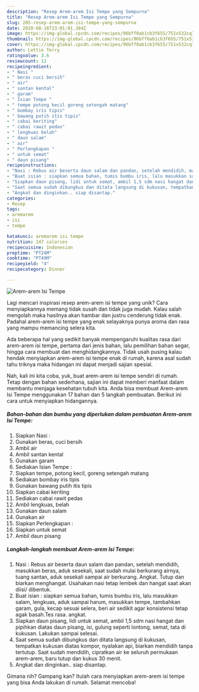 ```yaml
---
description: "Resep Arem-arem Isi Tempe yang Sempurna"
title: "Resep Arem-arem Isi Tempe yang Sempurna"
slug: 285-resep-arem-arem-isi-tempe-yang-sempurna
date: 2020-08-16T23:01:01.384Z
image: https://img-global.cpcdn.com/recipes/96bff0ab1cb3f655/751x532cq70/arem-arem-isi-tempe-foto-resep-utama.jpg
thumbnail: https://img-global.cpcdn.com/recipes/96bff0ab1cb3f655/751x532cq70/arem-arem-isi-tempe-foto-resep-utama.jpg
cover: https://img-global.cpcdn.com/recipes/96bff0ab1cb3f655/751x532cq70/arem-arem-isi-tempe-foto-resep-utama.jpg
author: Lettie Terry
ratingvalue: 3.6
reviewcount: 12
recipeingredient:
- " Nasi "
- " beras cuci bersih"
- " air"
- " santan kental"
- " garam"
- " Isian Tempe "
- " tempe potong kecil goreng setengah matang"
- " bombay iris tipis"
- " bawang putih itis tipis"
- " cabai keriting"
- " cabai rawit pedas"
- " lengkuas belah"
- " daun salam"
- " air"
- " Perlengkapan "
- " untuk semat"
- " daun pisang"
recipeinstructions:
- "Nasi : Rebus air beserta daun salam dan pandan, setelah mendidih, masukkan beras, aduk sesekali, saat sudah mulai berkurang airnya, tuang santan, aduk sesekali sampai air berkurang. Angkat. Tutup dan biarkan menghangat. Usahakan nasi tetap lembek dan hangat saat akan diisi/ dibentuk."
- "Buat isian : siapkan semua bahan, tumis bumbu iris, lalu masukkan salam, lengkuas, aduk sampai harum, masukkan tempe, tambahkan garam, gula, kecap sesuai selera, beri air sedikit agar konsistensi tetap agak basah.Tes rasa. angkat."
- "Siapkan daun pisang, lidi untuk semat, ambil 1,5 sdm nasi hangat dan pipihkan diatas daun pisang, isi, gulung seperti lontong, semat, tata di kukusan. Lakukan sampai selesai."
- "Saat semua sudah dibungkus dan ditata langsung di kukusan, tempatkan kukusan diatas kompor, nyalakan api, biarkan mendidih tanpa tertutup. Saat sudah mendidih, cipratkan air ke seluruh permukaan arem-arem, baru tutup dan kukus 30 menit."
- "Angkat dan dinginkan.. siap disantap."
categories:
- Resep
tags:
- aremarem
- isi
- tempe

katakunci: aremarem isi tempe 
nutrition: 147 calories
recipecuisine: Indonesian
preptime: "PT24M"
cooktime: "PT49M"
recipeyield: "4"
recipecategory: Dinner

---
```



![Arem-arem Isi Tempe](https://img-global.cpcdn.com/recipes/96bff0ab1cb3f655/751x532cq70/arem-arem-isi-tempe-foto-resep-utama.jpg)

Lagi mencari inspirasi resep arem-arem isi tempe yang unik? Cara menyiapkannya memang tidak susah dan tidak juga mudah. Kalau salah mengolah maka hasilnya akan hambar dan justru cenderung tidak enak. Padahal arem-arem isi tempe yang enak selayaknya punya aroma dan rasa yang mampu memancing selera kita.

Ada beberapa hal yang sedikit banyak mempengaruhi kualitas rasa dari arem-arem isi tempe, pertama dari jenis bahan, lalu pemilihan bahan segar, hingga cara membuat dan menghidangkannya. Tidak usah pusing kalau hendak menyiapkan arem-arem isi tempe enak di rumah, karena asal sudah tahu triknya maka hidangan ini dapat menjadi sajian spesial.




Nah, kali ini kita coba, yuk, buat arem-arem isi tempe sendiri di rumah. Tetap dengan bahan sederhana, sajian ini dapat memberi manfaat dalam membantu menjaga kesehatan tubuh kita. Anda bisa membuat Arem-arem Isi Tempe menggunakan 17 bahan dan 5 langkah pembuatan. Berikut ini cara untuk menyiapkan hidangannya.

<!--inarticleads1-->

##### Bahan-bahan dan bumbu yang diperlukan dalam pembuatan Arem-arem Isi Tempe:

1. Siapkan  Nasi :
1. Gunakan  beras, cuci bersih
1. Ambil  air
1. Ambil  santan kental
1. Gunakan  garam
1. Sediakan  Isian Tempe :
1. Siapkan  tempe, potong kecil, goreng setengah matang
1. Sediakan  bombay iris tipis
1. Gunakan  bawang putih itis tipis
1. Siapkan  cabai keriting
1. Sediakan  cabai rawit pedas
1. Ambil  lengkuas, belah
1. Gunakan  daun salam
1. Gunakan  air
1. Siapkan  Perlengkapan :
1. Siapkan  untuk semat
1. Ambil  daun pisang




<!--inarticleads2-->

##### Langkah-langkah membuat Arem-arem Isi Tempe:

1. Nasi : Rebus air beserta daun salam dan pandan, setelah mendidih, masukkan beras, aduk sesekali, saat sudah mulai berkurang airnya, tuang santan, aduk sesekali sampai air berkurang. Angkat. Tutup dan biarkan menghangat. Usahakan nasi tetap lembek dan hangat saat akan diisi/ dibentuk.
1. Buat isian : siapkan semua bahan, tumis bumbu iris, lalu masukkan salam, lengkuas, aduk sampai harum, masukkan tempe, tambahkan garam, gula, kecap sesuai selera, beri air sedikit agar konsistensi tetap agak basah.Tes rasa. angkat.
1. Siapkan daun pisang, lidi untuk semat, ambil 1,5 sdm nasi hangat dan pipihkan diatas daun pisang, isi, gulung seperti lontong, semat, tata di kukusan. Lakukan sampai selesai.
1. Saat semua sudah dibungkus dan ditata langsung di kukusan, tempatkan kukusan diatas kompor, nyalakan api, biarkan mendidih tanpa tertutup. Saat sudah mendidih, cipratkan air ke seluruh permukaan arem-arem, baru tutup dan kukus 30 menit.
1. Angkat dan dinginkan.. siap disantap.




Gimana nih? Gampang kan? Itulah cara menyiapkan arem-arem isi tempe yang bisa Anda lakukan di rumah. Selamat mencoba!
